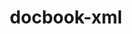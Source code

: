---
title: "docbook-xml"
layout: cache
categories: [package, v0.18.1]
meta: {"versions": ["4.5"], "compilers": ["gcc@=7.3.1", "gcc@=7.5.0"], "oss": ["amzn2", "ubuntu18.04"], "platforms": ["linux"], "targets": ["aarch64", "graviton2", "x86_64", "x86_64_v3", "x86_64_v4"], "stacks": ["aws-isc", "aws-isc-aarch64", "e4s", "radiuss", "root"], "num_specs": 6, "num_specs_by_stack": {"root": 6, "radiuss": 1, "aws-isc": 2, "aws-isc-aarch64": 2, "e4s": 1}}
spec_details: [{"hash": "ubjwjsla3drkjx77vs64z5qs7fe3iz33", "compiler": "gcc@=7.5.0", "versions": ["4.5"], "os": "ubuntu18.04", "platform": "linux", "target": "x86_64", "variants": [], "stacks": ["root", "radiuss"], "size": "-", "tarball": "https://binaries.spack.io/releases/v0.18.1/build_cache/linux-ubuntu18.04-x86_64/gcc-7.5.0/docbook-xml-4.5/linux-ubuntu18.04-x86_64-gcc-7.5.0-docbook-xml-4.5-ubjwjsla3drkjx77vs64z5qs7fe3iz33.spack"}, {"hash": "ajttqjvueecwcsviccnni24qav5zrn3v", "compiler": "gcc@=7.3.1", "versions": ["4.5"], "os": "amzn2", "platform": "linux", "target": "x86_64_v3", "variants": [], "stacks": ["root", "aws-isc"], "size": "-", "tarball": "https://binaries.spack.io/releases/v0.18.1/build_cache/linux-amzn2-x86_64_v3/gcc-7.3.1/docbook-xml-4.5/linux-amzn2-x86_64_v3-gcc-7.3.1-docbook-xml-4.5-ajttqjvueecwcsviccnni24qav5zrn3v.spack"}, {"hash": "hh62zratt6sqcuwbc7khbcqtcorwu5c3", "compiler": "gcc@=7.3.1", "versions": ["4.5"], "os": "amzn2", "platform": "linux", "target": "x86_64_v4", "variants": [], "stacks": ["root", "aws-isc"], "size": "-", "tarball": "https://binaries.spack.io/releases/v0.18.1/build_cache/linux-amzn2-x86_64_v4/gcc-7.3.1/docbook-xml-4.5/linux-amzn2-x86_64_v4-gcc-7.3.1-docbook-xml-4.5-hh62zratt6sqcuwbc7khbcqtcorwu5c3.spack"}, {"hash": "mlr7wdfoab5v2kav3oq7m32qaeczyji5", "compiler": "gcc@=7.3.1", "versions": ["4.5"], "os": "amzn2", "platform": "linux", "target": "aarch64", "variants": [], "stacks": ["root", "aws-isc-aarch64"], "size": "-", "tarball": "https://binaries.spack.io/releases/v0.18.1/build_cache/linux-amzn2-aarch64/gcc-7.3.1/docbook-xml-4.5/linux-amzn2-aarch64-gcc-7.3.1-docbook-xml-4.5-mlr7wdfoab5v2kav3oq7m32qaeczyji5.spack"}, {"hash": "6gve4yhaunwneg76woar3nb4xhq4xai6", "compiler": "gcc@=7.3.1", "versions": ["4.5"], "os": "amzn2", "platform": "linux", "target": "graviton2", "variants": [], "stacks": ["root", "aws-isc-aarch64"], "size": "-", "tarball": "https://binaries.spack.io/releases/v0.18.1/build_cache/linux-amzn2-graviton2/gcc-7.3.1/docbook-xml-4.5/linux-amzn2-graviton2-gcc-7.3.1-docbook-xml-4.5-6gve4yhaunwneg76woar3nb4xhq4xai6.spack"}, {"hash": "5vbh36ojmdlu75oubmy5jyiuwuirslda", "compiler": "gcc@=7.5.0", "versions": ["4.5"], "os": "ubuntu18.04", "platform": "linux", "target": "x86_64", "variants": [], "stacks": ["root", "e4s"], "size": "-", "tarball": "https://binaries.spack.io/releases/v0.18.1/build_cache/linux-ubuntu18.04-x86_64/gcc-7.5.0/docbook-xml-4.5/linux-ubuntu18.04-x86_64-gcc-7.5.0-docbook-xml-4.5-5vbh36ojmdlu75oubmy5jyiuwuirslda.spack"}]
---